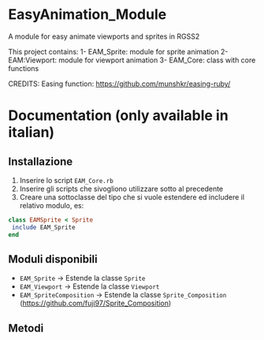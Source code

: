 # EasyAnimation_Module
A module for easy animate viewports and sprites in RGSS2

This project contains:
1- EAM_Sprite: module for sprite animation
2- EAM:Viewport: module for viewport animation
3- EAM_Core: class with core functions

CREDITS:
Easing function: https://github.com/munshkr/easing-ruby/

# Documentation (only available in italian)

## Installazione
1. Inserire lo script `EAM_Core.rb`
2. Inserire gli scripts che sivogliono utilizzare sotto al precedente
3. Creare una sottoclasse del tipo che si vuole estendere ed includere il relativo modulo, es:
```ruby
class EAMSprite < Sprite
 include EAM_Sprite
end
```

## Moduli disponibili
- `EAM_Sprite` -> Estende la classe `Sprite`
- `EAM_Viewport` -> Estende la classe `Viewport`
- `EAM_SpriteComposition` -> Estende la classe `Sprite_Composition` (https://github.com/fuji97/Sprite_Composition)

## Metodi
